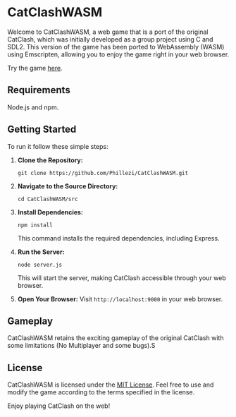 # CatClashWASM

Welcome to CatClashWASM, a web game that is a port of the original CatClash, which was initially developed as a group project using C and SDL2. This version of the game has been ported to WebAssembly (WASM) using Emscripten, allowing you to enjoy the game right in your web browser.

Try the game [here](https://catclash.vm-app.cloud.cbh.kth.se/).

## Requirements
Node.js and npm.

## Getting Started

To run it follow these simple steps:

1. **Clone the Repository:**
   ```
   git clone https://github.com/Phillezi/CatClashWASM.git
   ```

2. **Navigate to the Source Directory:**
   ```
   cd CatClashWASM/src
   ```

3. **Install Dependencies:**
   ```
   npm install
   ```

   This command installs the required dependencies, including Express.

4. **Run the Server:**
   ```
   node server.js
   ```

   This will start the server, making CatClash accessible through your web browser.

5. **Open Your Browser:**
   Visit `http://localhost:9000` in your web browser.

## Gameplay

CatClashWASM retains the exciting gameplay of the original CatClash with some limitations (No Multiplayer and some bugs).S




## License

CatClashWASM is licensed under the [MIT License](LICENSE). Feel free to use and modify the game according to the terms specified in the license.

Enjoy playing CatClash on the web!

